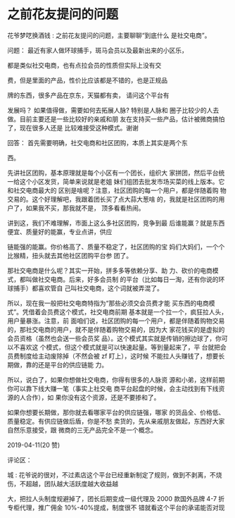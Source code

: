 # 之前花友提问的问题

花爷梦呓换酒钱 : 之前花友提问的问题，主要聊聊“到底什么 是社交电商”。

问题： 最近有家人做环球捕手，斑马会员以及最新出来的小区乐，

都是类似社交电商，也有点拉会员的性质但实际上没有交

费，但是里面的产品，性价比应该都是不错的，也是正规品

牌的东西，很多产品在京东，天猫都有卖， 请问这个平台有

发展吗？ 如果值得做，需要如何去拓展人脉? 特别是人脉和 圈子比较少的人去做。目前主要还是一些比较好的亲戚和朋 友在支持买一些产品，估计被微商搞怕了，现在很多人还是 比较难接受这种模式。谢谢

回答： 首先需要明确，社交电商和社区团购，本质上其实是两个东

西。

先讲社区团购，基本原理就是每个小区有一个团长，组织大 家拼团，然后平台统一给这个小区发货，简单来说就是老姐 妹们组团去批发市场买菜的线上版本。它和社交电商最大的 区别是啥呢？注意，社区团购的每一个用户，都是伴随着购 物交易的。这个好理解吧，我跟着团长买了点大蒜大葱啥 的，我就是社区团购的用户了，如果我不买，那我就不是， 顶多看看热闹。

讲到这，我们不难理解，市面上这么多社区团购，竞争到最 后谁能赢？就是东西便宜、质量好的能赢，专业点讲，供应

链能强的能赢。你价格高了、质量不稳定了，社区团购的宝 妈们大妈们，一个个比猴精，扭头就去其他社区团购平台参 团了。

那社交电商是什么呢？其实一开始，拼多多等依赖分享、助 力、砍价的电商模式，都叫做社交电商。后来，好多会员制 的平台（比如每日一淘，还有你说的环球捕手）都喜欢管自 己叫社交电商，这个词就被弄混了。

所以，现在我一般把社交电商特指为“那些必须交会员费才能 买东西的电商模式”。凭借着会员费这个模式，社交电商前期 基本就是一个拉一个，疯狂拉人头，用户量暴涨。注意，前 面咱们说，社区团购的每一个用户，都是伴随着购物交易 的，那社交电商的用户，就不是伴随着购物交易的，因为大 家花钱买的是虚拟的会员资格（虽然也会送一些会员奖 品）。这个模式其实就是传销的擦边球了，你可以不喜欢这 个模式，但这个模式就是可以快速起量。等到量起来了，平 台就把会员费制度给主动废除掉（不然会被 zf 盯上），这时候 不能拉人头赚钱了，想要长期做，靠的还是平台的供应链能 力。

所以，说白了，如果你想做社交电商，你得有很多的人脉资 源和小弟，这样前期你可以靠下线大赚一笔（事实上社交电 商平台起盘的时候，会主动找到有下线资源的人合作），如 果你没有这个资源，还是不要掺和了。

如果你想要长期做，那你就去看哪家平台的供应链强，哪家 的货品全、价格低、质量稳定。有供应链做后盾，你是不愁 卖货的，先从亲戚朋友做起，东西好大家自然乐意接受，跟 微商的三无产品完全不是一个概念。

2019-04-11(20 赞)

评论区：

城 : 花爷说的很对，不过素店这个平台已经重新制定了规则，做到不剥离，不烧伤，不超越，团队越大活跃度越大收益越

大，把拉人头制度规避掉了，团长后期变成一级代理及 2000 款国外品牌 4-7 折专柜代理，推广佣金 10%-40%提成，制度很不 错就看这个平台的承诺能否对现
